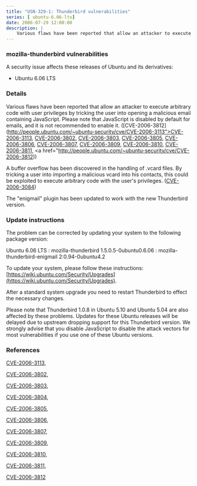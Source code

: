 ```yaml
---
title: "USN-329-1: Thunderbird vulnerabilities"
series: [ ubuntu-6.06-lts]
date: 2006-07-29 12:00:00
description: |
    Various flaws have been reported that allow an attacker to execute arbitrary code with user privileges by tricking the user into opening a malicious email containing JavaScript. Please note that JavaScript is disabled by default for emails, and it is not recommended to enable it. ([CVE-2006-3812](http://people.ubuntu.com/~ubuntu-security/cve/CVE-2006-3113">CVE-2006-3113</a>, <a href="http://people.ubuntu.com/~ubuntu-security/cve/CVE-2006-3802">CVE-2006-3802</a>, <a href="http://people.ubuntu.com/~ubuntu-security/cve/CVE-2006-3803">CVE-2006-3803</a>, <a href="http://people.ubuntu.com/~ubuntu-security/cve/CVE-2006-3805">CVE-2006-3805</a>, <a href="http://people.ubuntu.com/~ubuntu-security/cve/CVE-2006-3806">CVE-2006-3806</a>, <a href="http://people.ubuntu.com/~ubuntu-security/cve/CVE-2006-3807">CVE-2006-3807</a>, <a href="http://people.ubuntu.com/~ubuntu-security/cve/CVE-2006-3809">CVE-2006-3809</a>, <a href="http://people.ubuntu.com/~ubuntu-security/cve/CVE-2006-3810">CVE-2006-3810</a>, <a href="http://people.ubuntu.com/~ubuntu-security/cve/CVE-2006-3811">CVE-2006-3811</a>, <a href="http://people.ubuntu.com/~ubuntu-security/cve/CVE-2006-3812))
--- 
```

 
 


### mozilla-thunderbird vulnerabilities

A security issue affects these releases of Ubuntu and its derivatives:

* Ubuntu 6.06 LTS

### Details

Various flaws have been reported that allow an attacker to execute arbitrary code with user privileges by tricking the user into opening a malicious email containing JavaScript. Please note that JavaScript is disabled by default for emails, and it is not recommended to enable it. ([CVE-2006-3812](http://people.ubuntu.com/~ubuntu-security/cve/CVE-2006-3113">CVE-2006-3113</a>, <a href="http://people.ubuntu.com/~ubuntu-security/cve/CVE-2006-3802">CVE-2006-3802</a>, <a href="http://people.ubuntu.com/~ubuntu-security/cve/CVE-2006-3803">CVE-2006-3803</a>, <a href="http://people.ubuntu.com/~ubuntu-security/cve/CVE-2006-3805">CVE-2006-3805</a>, <a href="http://people.ubuntu.com/~ubuntu-security/cve/CVE-2006-3806">CVE-2006-3806</a>, <a href="http://people.ubuntu.com/~ubuntu-security/cve/CVE-2006-3807">CVE-2006-3807</a>, <a href="http://people.ubuntu.com/~ubuntu-security/cve/CVE-2006-3809">CVE-2006-3809</a>, <a href="http://people.ubuntu.com/~ubuntu-security/cve/CVE-2006-3810">CVE-2006-3810</a>, <a href="http://people.ubuntu.com/~ubuntu-security/cve/CVE-2006-3811">CVE-2006-3811</a>, <a href="http://people.ubuntu.com/~ubuntu-security/cve/CVE-2006-3812))

A buffer overflow has been discovered in the handling of .vcard files. By tricking a user into importing a malicious vcard into his contacts, this could be exploited to execute arbitrary code with the user&#39;s privileges. ([CVE-2006-3084](http://people.ubuntu.com/~ubuntu-security/cve/CVE-2006-3084))

The &quot;enigmail&quot; plugin has been updated to work with the new Thunderbird version.

### Update instructions

The problem can be corrected by updating your system to the following package version:

Ubuntu 6.06 LTS
 : mozilla-thunderbird <span>1.5.0.5-0ubuntu0.6.06</span>
 : mozilla-thunderbird-enigmail <span>2:0.94-0ubuntu4.2</span>

To update your system, please follow these instructions: [https://wiki.ubuntu.com/Security/Upgrades](https://wiki.ubuntu.com/Security/Upgrades).

After a standard system upgrade you need to restart Thunderbird to effect the necessary changes.

Please note that Thunderbird 1.0.8 in Ubuntu 5.10 and Ubuntu 5.04 are also affected by these problems. Updates for these Ubuntu releases will be delayed due to upstream dropping support for this Thunderbird version. We strongly advise that you disable JavaScript to disable the attack vectors for most vulnerabilities if you use one of these Ubuntu versions.

### References

 
 [CVE-2006-3113](http://people.ubuntu.com/~ubuntu-security/cve/CVE-2006-3113), 

 [CVE-2006-3802](http://people.ubuntu.com/~ubuntu-security/cve/CVE-2006-3802), 

 [CVE-2006-3803](http://people.ubuntu.com/~ubuntu-security/cve/CVE-2006-3803), 

 [CVE-2006-3804](http://people.ubuntu.com/~ubuntu-security/cve/CVE-2006-3804), 

 [CVE-2006-3805](http://people.ubuntu.com/~ubuntu-security/cve/CVE-2006-3805), 

 [CVE-2006-3806](http://people.ubuntu.com/~ubuntu-security/cve/CVE-2006-3806), 

 [CVE-2006-3807](http://people.ubuntu.com/~ubuntu-security/cve/CVE-2006-3807), 

 [CVE-2006-3809](http://people.ubuntu.com/~ubuntu-security/cve/CVE-2006-3809), 

 [CVE-2006-3810](http://people.ubuntu.com/~ubuntu-security/cve/CVE-2006-3810), 

 [CVE-2006-3811](http://people.ubuntu.com/~ubuntu-security/cve/CVE-2006-3811), 

 [CVE-2006-3812](http://people.ubuntu.com/~ubuntu-security/cve/CVE-2006-3812)
 

